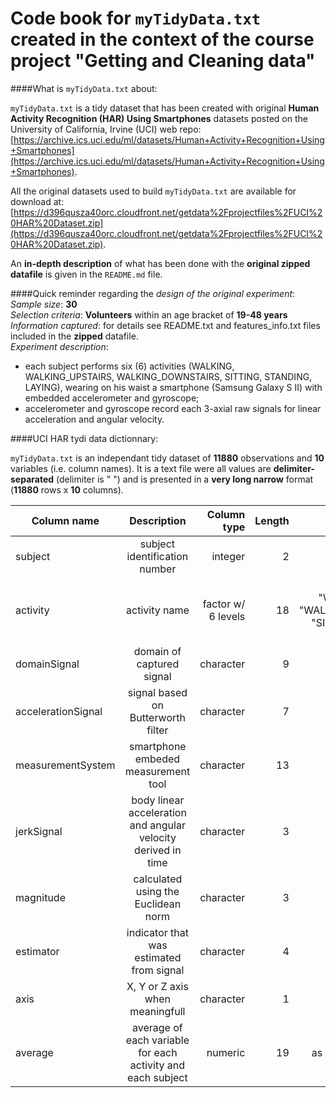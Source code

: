 # Code book for `myTidyData.txt` created in the context of the course project "Getting and Cleaning data"

####What is `myTidyData.txt` about:

`myTidyData.txt` is a tidy dataset that has been created with original **Human Activity Recognition (HAR) Using Smartphones** datasets posted on the University of California, Irvine (UCI) web repo: [https://archive.ics.uci.edu/ml/datasets/Human+Activity+Recognition+Using+Smartphones](https://archive.ics.uci.edu/ml/datasets/Human+Activity+Recognition+Using+Smartphones). 

All the  original datasets used to build `myTidyData.txt` are available for download at: [https://d396qusza40orc.cloudfront.net/getdata%2Fprojectfiles%2FUCI%20HAR%20Dataset.zip](https://d396qusza40orc.cloudfront.net/getdata%2Fprojectfiles%2FUCI%20HAR%20Dataset.zip).

An **in-depth description** of what has been done with the **original zipped datafile** is given in the `README.md` file.
 
####Quick reminder regarding the _design of the original experiment_:
_Sample size_: **30**  
_Selection criteria_: **Volunteers** within an age bracket of **19-48 years**  
_Information captured_: for details see README.txt and features_info.txt files included in the **zipped** datafile.  
_Experiment description_: 
- each subject performs six (6) activities (WALKING, WALKING_UPSTAIRS, WALKING_DOWNSTAIRS, SITTING, STANDING, LAYING), wearing on his waist a smartphone (Samsung Galaxy S II) with embedded accelerometer and gyroscope;
- accelerometer and gyroscope record each 3-axial raw signals for linear acceleration and angular velocity. 

####UCI HAR tydi data dictionnary:  

`myTidyData.txt` is an independant tidy dataset of **11880** observations and **10** variables (i.e. column names).
It is a text file were all values are **delimiter-separated** (delimiter is " ") and is presented in a **very long narrow** format (**11880** rows x **10** columns).


|Column name        |Description                                 |Column type       |Length| Possible values      |
|-------------------|:------------------------------------------:|-----------------:|-----:| --------------------:|
|subject            |subject identification number               |integer           |2     | 1 to 30              |
|activity           |activity name                               |factor w/ 6 levels|18    | "WALKING", "WALKING_UPSTAIRS", "WALKING_DOWNSTAIRS", "SITTING", "STANDING", "LAYING"|
|domainSignal       |domain of captured signal|character|9|"time", "frequency"|
|accelerationSignal |signal based on Butterworth filter|character|7|"body", "gravity"|
|measurementSystem  |smartphone embeded measurement tool|character|13|"accelerometer", "gyroscope"|
|jerkSignal         |body linear acceleration and angular velocity derived in time|character|3|"Yes","No"|
|magnitude          |calculated using the Euclidean norm|character|3|"Yes","No"|
|estimator          |indicator that was estimated from signal|character|4|"mean", "std"|
|axis               |X, Y or Z axis when meaningfull|character|1|"X", "Y", "Z", NA|
|average            |average of each variable for each activity and each subject|numeric|19|as much as observations|